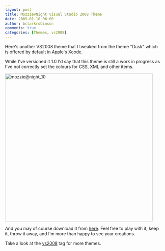 ```yaml
---
layout: post
title: Mozzie@Night Visual Studio 2008 Theme
date: 2009-01-10 06:00
author: bclarkrobinson
comments: true
categories: [Themes, vs2008]
---
```

Here's another VS2008 theme that I tweaked from the theme "Dusk" which is offered by default in Apple's Xcode.

While I've versioned it 1.0 I'd say that this theme is still a work in progress as I've not correctly set the colours for CSS, XML and other items.

<a href="http://mozketo.com/wp-content/uploads/2009/01/mozzienight_10.png"><img class="alignnone size-full wp-image-91" title="mozzie@night_10" src="http://mozketo.com/wp-content/uploads/2009/01/mozzienight_10.png" alt="mozzie@night_10" width="480" /></a>

And you may of course download it from <a href='http://mozketo.com/wp-content/uploads/2009/10/mozzienight_10.zip'>here</a>. Feel free to play with it, keep it, throw it away, and I'm more than happy to see your creations.

Take a look at the <a href="http://mozketo.com/tag/vs2008/">vs2008</a> tag for more themes.
